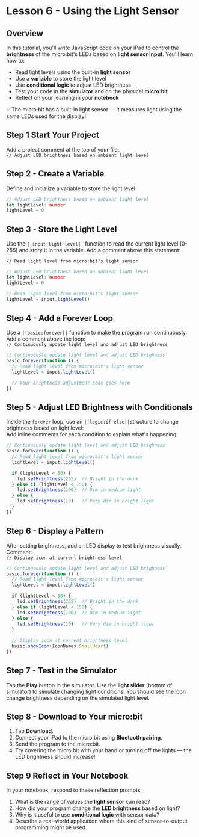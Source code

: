 # Lesson 6 - Using the Light Sensor

## Overview

In this tutorial, you'll write JavaScript code on your iPad to control 
the **brightness** of the micro:bit's LEDs based on **light sensor input**. 
You'll learn how to:

* Read light levels using the built-in **light sensor**
* Use a **variable** to store the light level
* Use **conditional logic** to adjust LED brightness
* Test your code in the **simulator** and on the physical **micro\:bit**
* Reflect on your learning in your **notebook**

💡 The micro:bit has a built-in light sensor — it measures light using 
the same LEDs used for the display!

## Step 1  Start Your Project

Add a project comment at the top of your file:  
`// Adjust LED brightness based on ambient light level`

## Step 2 - Create a Variable

Define and initialize a variable to store the light level

```typescript
// Adjust LED brightness based on ambient light level
let lightLevel: number
lightLevel = 0
```

## Step 3 - Store the Light Level
Use the ``||input:light level||`` function to read the current light level (0-255) 
and story it in the variable. Add a comment above this statement:  

`// Read light level from micro:bit's light sensor`

```typescript
// Adjust LED brightness based on ambient light level
let lightLevel: number
lightLevel = 0

// Read light level from micro:bit's light sensor
lightLevel = input.lightLevel()
```

## Step 4 - Add a Forever Loop

Use a ``||basic:forever||`` function to make the program run continuously.  
Add a comment above the loop:  
`// Continuously update light level and adjust LED brightness`

```javascript
// Continuously update light level and adjust LED brighness`
basic.forever(function () {
  // Read light level from micro:bit's light sensor
  lightLevel = input.lightLevel()

  // Your brightness adjustment code goes here
})
```

## Step 5 - Adjust LED Brightness with Conditionals

Inside the `forever` loop, use an ``||logic:if else||``structure to change 
brightness based on light level:  
Add inline comments for each condition to explain what's happening

```javascript
// Continuously update light level and adjust LED brighness`
basic.forever(function () {
  // Read light level from micro:bit's light sensor
  lightLevel = input.lightLevel()

  if (lightLevel < 50) { 
    led.setBrightness(255)  // Bright in the dark
  } else if (lightLevel < 150) {
    led.setBrightness(100)  // Dim in medium light
  } else {
    led.setBrightness(10)   // Very dim in bright light
  }
})
```

## Step 6 - Display a Pattern

After setting brightness, add an LED display to test brightness visually.  
Comment:  
``// Display icon at current brightness level``

```javascript
// Continuously update light level and adjust LED brighness`
basic.forever(function () {
  // Read light level from micro:bit's light sensor
  lightLevel = input.lightLevel()

  if (lightLevel < 50) { 
    led.setBrightness(255)  // Bright in the dark
  } else if (lightLevel < 150) {
    led.setBrightness(100)  // Dim in medium light
  } else {
    led.setBrightness(10)   // Very dim in bright light
  }
  
  // Display icon at current brightness level
  basic.showIcon(IconNames.SmallHeart)
})
```

## Step 7 - Test in the Simulator

Tap the **Play** button in the simulator.
Use the **light slider** (bottom of simulator) to simulate changing light conditions.
You should see the icon change brightness depending on the simulated light level.

## Step 8 - Download to Your micro:bit

1. Tap **Download**.
2. Connect your iPad to the micro\:bit using **Bluetooth pairing**.
3. Send the program to the micro\:bit.
4. Try covering the micro\:bit with your hand or turning off the lights — the LED brightness should increase!

## Step 9  Reflect in Your Notebook

In your notebook, respond to these reflection prompts:

1. What is the range of values the **light sensor** can read?
2. How did your program change the **LED brightness** based on light?
3. Why is it useful to use **conditional logic** with sensor data?
4. Describe a real-world application where this kind of sensor-to-output programming might be used.
